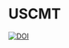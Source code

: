 # USCMT
[![DOI](https://zenodo.org/badge/DOI/10.5281/zenodo.15833112.svg)](https://doi.org/10.5281/zenodo.15833112)
